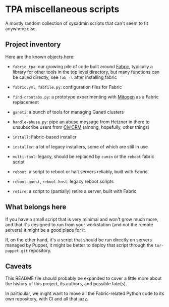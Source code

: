 # TPA miscellaneous scripts

A mostly random collection of sysadmin scripts that can't seem to fit
anywhere else.

## Project inventory

Here are the known objects here:

 * `fabric_tpa`: our growing pile of code built around [Fabric](https://www.fabfile.org/),
   typically a library for other tools in the top level directory, but
   many functions can be called directly, see `fab -l` after
   installing fabric

 * `fabric.yml`, `fabfile.py`: configuration files for Fabric

 * `find-crontabs.py`: a prototype experimenting with [Mitogen](https://mitogen.networkgenomics.com/) as a
   Fabric replacement

 * `ganeti`: a bunch of tools for managing Ganeti clusters

 * `handle-abuse.py`: pipe an abuse message from Hetzner in there to
   unsubscribe users from [CiviCRM](https://crm.torproject.org) (among, hopefully, other things)

 * `install`: Fabric-based installer

 * `installer`: a lot of legacy installers, some of which are still in
   use

 * `multi-tool`: legacy, should be replaced by `cumin` or the `reboot`
   fabric script

 * `reboot`: a script to reboot or halt servers reliably, built with
   Fabric

 * `reboot-guest`, `reboot-host`: legacy reboot scripts

 * `retire`: a script to (partially) retire a server, built with
   Fabric

## What belongs here

If you have a small script that is very minimal and won't grow much
more, and that it's designed to run from your workstation (and not the
remote servers) it might be a good place for it.

If, on the other hand, it's a script that should be run directly on
servers managed by Puppet, it might be better to deploy that script
through the `tor-puppet.git` repository.

## Caveats

This README file should probably be expanded to cover a little more
about the history of this project, its authors, and possible fate(s).

In particular, we might want to move all the Fabric-related Python
code to its own repository, with CI and all that jazz.
